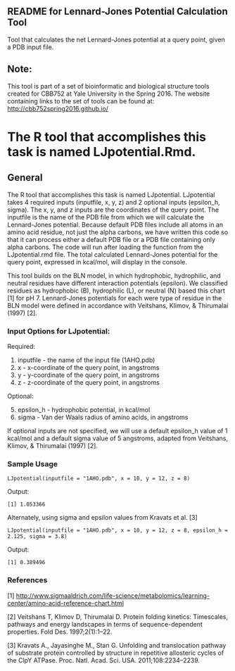 **README for Lennard-Jones Potential Calculation Tool**
---------------------------------------------------------------
Tool that calculates the net Lennard-Jones potential at a query point, given a PDB input file.

## Note: 
This tool is part of a set of bioinformatic and biological structure tools created for CBB752 at Yale University in the Spring 2016. The website containing links to the set of tools can be found at: http://cbb752spring2016.github.io/

# The R tool that accomplishes this task is named LJpotential.Rmd.

## General

The R tool that accomplishes this task is named LJpotential. LJpotential takes 4 required inputs (inputfile, x, y, z) and 2 optional inputs (epsilon_h, sigma). The x, y, and z inputs are the coordinates of the query point. The inputfile is the name of the PDB file from which we will calculate the Lennard-Jones potential. Because default PDB files include all atoms in an amino acid residue, not just the alpha carbons, we have written this code so that it can process either a default PDB file or a PDB file containing only alpha carbons. The code will run after loading the function from the LJpotential.rmd file. The total calculated Lennard-Jones potential for the query point, expressed in kcal/mol, will display in the console.

This tool builds on the BLN model, in which hydrophobic, hydrophilic, and neutral residues have different interaction potentials (epsilon). We classified residues as hydrophobic (B), hydrophilic (L), or neutral (N) based this chart [1] for pH 7. Lennard-Jones potentials for each were type of residue in the BLN model were defined in accordance with Veitshans, Klimov, & Thirumalai (1997) [2].

### Input Options for LJpotential:

Required:

1. inputfile - the name of the input file (1AHO.pdb)
2. x - x-coordinate of the query point, in angstroms
3. y - y-coordinate of the query point, in angstroms
4. z - z-coordinate of the query point, in angstroms

Optional:

5. epsilon_h - hydrophobic potential, in kcal/mol
6. sigma - Van der Waals radius of amino acids, in angstroms

If optional inputs are not specified, we will use a default epsilon_h value of 1 kcal/mol and a default sigma value of 5 angstroms, adapted from Veitshans, Klimov, & Thirumalai (1997) [2].

### Sample Usage

```{r}
LJpotential(inputfile = "1AHO.pdb", x = 10, y = 12, z = 8)
```
Output:
```{r}
[1] 1.053366
```


Alternately, using sigma and epsilon values from Kravats et al. [3]
```{r}
LJpotential(inputfile = "1AHO.pdb", x = 10, y = 12, z = 8, epsilon_h = 2.125, sigma = 3.8)
```
Output:
```{r}
[1] 0.389496
```

### References

[1] http://www.sigmaaldrich.com/life-science/metabolomics/learning-center/amino-acid-reference-chart.html

[2] Veitshans T, Klimov D, Thirumalai D. Protein folding kinetics: Timescales, pathways and energy landscapes in terms of sequence-dependent properties. Fold Des. 1997;2(1):1–22. 

[3] Kravats A., Jayasinghe M., Stan G. Unfolding and translocation pathway of substrate protein controlled by structure in repetitive allosteric cycles of the ClpY ATPase. Proc. Natl. Acad. Sci. USA. 2011;108:2234–2239.

